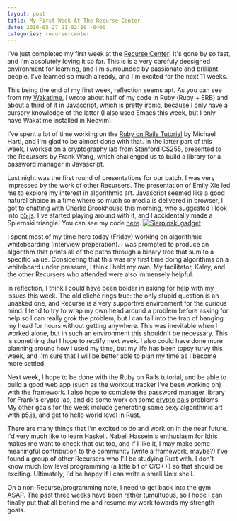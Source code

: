 ```yaml
---
layout: post
title: My First Week At The Recurse Center
date: 2016-05-27 21:02:09 -0400
categories: recurse-center
---
```


I've just completed my first week at the [Recurse Center][recurse]!
It's gone by so fast, and I'm absolutely loving it so far. This is is a very
carefuly deesigned environment for learning, and I'm surrounded by passionate
and brilliant people. I've learned so much already, and I'm excited for the
next 11 weeks.

[recurse]: https://recurse.com

This being the end of my first week, reflection seems apt. As you can see from
my [Wakatime][wakatime], I wrote about half of my code in
Ruby (Ruby + ERB) and about a third of it in Javascript, which is pretty
ironic, because I only have a cursory knowledge of the latter (I also used
Emacs this week, but I only have Wakatime installed in Neovim).

[wakatime]: https://wakatime.com/@fundirap

I've spent a lot of time working on the [Ruby on Rails
Tutorial][rails-tutorial] by Michael Hartl, and I'm glad to be almost done with
that. In the latter part of this week, I worked on a cryptography lab from
Stanford CS255, presented to the Recursers by Frank Wang, which challenged us
to build a library for a password manager in Javascript.

[rails-tutorial]: https://railstutorial.org/book

Last night was the first round of presentations for our batch. I was very
impressed by the work of other Recursers. The presentation of Emily Xie led me
to explore my interest in algorithmic art. Javascript seemed like a good
natural choice in a time where so much so media is delivered in browser, I got
to chatting with Charlie Brookhouse this morning, who suggested I look into
[p5.js][p5-js]. I've started playing around with it, and I
accidentally made a Spiernski triangle! You can see my code
[here](https://github.com/munyari/fractal-fun/blob/b3c56b01fdd958ec9dffdb705fa378695fcb6121/empty-example/sketch.js).
<a href="{{ site.url }}/assets/sierpinski.png"><img src="{{ site.url
}}/assets/sierpinski.png" alt="Sierpinski gadget" /></a>

[p5-js]: https://p5js.org

I spent most of my time here today (Friday) working on algorithmic
whiteboarding (interview preperation). I was prompted to produce an algorithm
that prints all of the paths through a binary tree that sum to a specific
value. Considering that this was my first time doing algorithms on a whiteboard
under pressure, I think I held my own. My facilitator, Kaley, and the other
Recursers who attended were also immensely helpful.

In reflection, I think I could have been bolder in asking for help with my
issues this week. The old cliché rings true: the only stupid question is an
unasked one, and Recurse is a very supportive environment for the curious mind.
I tend to try to wrap my own head around a problem before asking for help so I
can really grok the problem, but I can fall into the trap of banging my head
for hours without getting anywhere. This was inevitable when I worked alone,
but in such an environment this shouldn't be necessary. This is something that
I hope to rectify next week. I also could have done more planning around how I
used my time, but my life has been topsy turvy this week, and I'm sure that I
will be better able to plan my time as I become more settled.

Next week, I hope to be done with the Ruby on Rails tutorial, and be able to
build a good web app (such as the workout tracker I've been working on) with
the framework. I also hope to complete the password manager library for Frank's
crypto lab, and do some work on some [crypto pals][crypto-pals] problems. My
other goals for the week include generating some sexy algorithmic art with
p5.js, and get to hello world level in Rust.

[crypto-pals]: http://cryptopals.com

There are many things that I'm excited to do and work on in the near future.
I'd very much like to learn Haskell. Nabeil Hassein's enthusiasm for Idris
makes me want to check that out too, and if I like it, I may make some
meaningful contribution to the community (write a framework, maybe?) I've found
a group of other Recursers who I'll be studying Rust with. I don't know much
low level programming (a little bit of C/C++) so that should be exciting.
Ultimately, I'd be happy if I can write a small Unix shell.

On a non-Recurse/programming note, I need to get back into the gym ASAP. The
past three weeks have been rather tumultuous, so I hope I can finally put that
all behind me and resume my work towards my strength goals.

